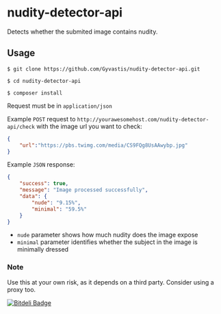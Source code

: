 # nudity-detector-api
Detects whether the submited image contains nudity.

## Usage
`$ git clone https://github.com/Gyvastis/nudity-detector-api.git`

`$ cd nudity-detector-api`

`$ composer install`

Request must be in `application/json`

Example `POST` request to `http://yourawesomehost.com/nudity-detector-api/check` with the image url you want to check:
```json
{
    "url":"https://pbs.twimg.com/media/CS9FQg8UsAAwybp.jpg"
}
```

Example `JSON` response:
```json
{
    "success": true,
    "message": "Image processed successfully",
    "data": {
        "nude": "9.15%",
        "minimal": "59.5%"
    }
}
```

* `nude` parameter shows how much nudity does the image expose
* `minimal` parameter identifies whether the subject in the image is minimally dressed

### Note
Use this at your own risk, as it depends on a third party. Consider using a proxy too.


[![Bitdeli Badge](https://d2weczhvl823v0.cloudfront.net/Gyvastis/nudity-detector-api/trend.png)](https://bitdeli.com/free "Bitdeli Badge")

